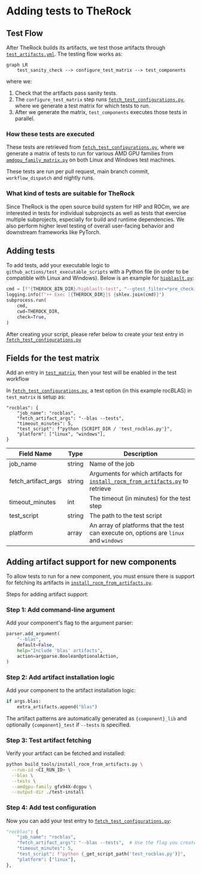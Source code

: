 # Adding tests to TheRock

## Test Flow

After TheRock builds its artifacts, we test those artifacts through [`test_artifacts.yml`](../../.github/workflows/test_artifacts.yml). The testing flow works as:

```mermaid
graph LR
    test_sanity_check --> configure_test_matrix --> test_components
```

where we:

1. Check that the artifacts pass sanity tests.
1. The `configure_test_matrix` step runs [`fetch_test_configurations.py`](../../build_tools/github_actions/fetch_test_configurations.py), where we generate a test matrix for which tests to run.
1. After we generate the matrix, `test_components` executes those tests in parallel.

### How these tests are executed

These tests are retrieved from [`fetch_test_configurations.py`](../../build_tools/github_actions/fetch_test_configurations.py), where we generate a matrix of tests to run for various AMD GPU families from [`amdgpu_family_matrix.py`](../../build_tools/github_actions/amdgpu_family_matrix.py) on both Linux and Windows test machines.

These tests are run per pull request, main branch commit, `workflow_dispatch` and nightly runs.

### What kind of tests are suitable for TheRock

Since TheRock is the open source build system for HIP and ROCm, we are interested in tests for individual subprojects as well as tests that exercise multiple subprojects, especially for build and runtime dependencies. We also perform higher level testing of overall user-facing behavior and downstream frameworks like PyTorch.

## Adding tests

To add tests, add your executable logic to `github_actions/test_executable_scripts` with a Python file (in order to be compatible with Linux and Windows). Below is an example for [`hipblaslt.py`](../../build_tools/github_actions/test_executable_scripts/test_hipblaslt.py):

```python
cmd = [f"{THEROCK_BIN_DIR}/hipblaslt-test", "--gtest_filter=*pre_checkin*"]
logging.info(f"++ Exec [{THEROCK_DIR}]$ {shlex.join(cmd)}")
subprocess.run(
    cmd,
    cwd=THEROCK_DIR,
    check=True,
)
```

After creating your script, please refer below to create your test entry in [`fetch_test_configurations.py`](../../build_tools/github_actions/fetch_test_configurations.py)

## Fields for the test matrix

Add an entry in [`test_matrix`](../../build_tools/github_actions/fetch_test_configurations.py), then your test will be enabled in the test workflow

In [`fetch_test_configurations.py`](../../build_tools/github_actions/fetch_test_configurations.py), a test option (in this example rocBLAS) in `test_matrix` is setup as:

```
"rocblas": {
    "job_name": "rocblas",
    "fetch_artifact_args": "--blas --tests",
    "timeout_minutes": 5,
    "test_script": f"python {SCRIPT_DIR / 'test_rocblas.py'}",
    "platform": ["linux", "windows"],
}
```

| Field Name          | Type   | Description                                                                                                                        |
| ------------------- | ------ | ---------------------------------------------------------------------------------------------------------------------------------- |
| job_name            | string | Name of the job                                                                                                                    |
| fetch_artifact_args | string | Arguments for which artifacts for [`install_rocm_from_artifacts.py`](../../build_tools/install_rocm_from_artifacts.py) to retrieve |
| timeout_minutes     | int    | The timeout (in minutes) for the test step                                                                                         |
| test_script         | string | The path to the test script                                                                                                        |
| platform            | array  | An array of platforms that the test can execute on, options are `linux` and `windows`                                              |

## Adding artifact support for new components

To allow tests to run for a new component, you must ensure there is support for fetching its artifacts in [`install_rocm_from_artifacts.py`](../../build_tools/install_rocm_from_artifacts.py).

Steps for adding artifact support:

### Step 1: Add command-line argument

Add your component's flag to the argument parser:

```python
parser.add_argument(
    "--blas",
    default=False,
    help="Include 'blas' artifacts",
    action=argparse.BooleanOptionalAction,
)
```

### Step 2: Add artifact installation logic

Add your component to the artifact installation logic:

```python
if args.blas:
    extra_artifacts.append("blas")
```

The artifact patterns are automatically generated as `{component}_lib` and optionally `{component}_test` if `--tests` is specified.

### Step 3: Test artifact fetching

Verify your artifact can be fetched and installed:

```bash
python build_tools/install_rocm_from_artifacts.py \
  --run-id <CI_RUN_ID> \
  --blas \
  --tests \
  --amdgpu-family gfx94X-dcgpu \
  --output-dir ./test-install
```

### Step 4: Add test configuration

Now you can add your test entry to [`fetch_test_configurations.py`](../../build_tools/github_actions/fetch_test_configurations.py):

```python
"rocblas": {
    "job_name": "rocblas",
    "fetch_artifact_args": "--blas --tests",  # Use the flag you created in Step 1
    "timeout_minutes": 5,
    "test_script": f"python {_get_script_path('test_rocblas.py')}",
    "platform": ["linux"],
},
```
